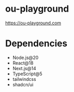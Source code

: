# ou-playground

https://ou-playground.com

# Dependencies

- Node.js@20
- React@18
- Next.js@14
- TypeScript@5
- tailwindcss
- shadcn/ui
